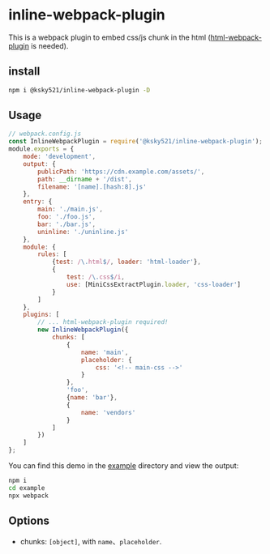 # inline-webpack-plugin

This is a webpack plugin to embed css/js chunk in the html ([html-webpack-plugin](https://github.com/jantimon/html-webpack-plugin) is needed).

## install

```bash
npm i @ksky521/inline-webpack-plugin -D
```

## Usage

```js
// webpack.config.js
const InlineWebpackPlugin = require('@ksky521/inline-webpack-plugin');
module.exports = {
    mode: 'development',
    output: {
        publicPath: 'https://cdn.example.com/assets/',
        path: __dirname + '/dist',
        filename: '[name].[hash:8].js'
    },
    entry: {
        main: './main.js',
        foo: './foo.js',
        bar: './bar.js',
        uninline: './uninline.js'
    },
    module: {
        rules: [
            {test: /\.html$/, loader: 'html-loader'},
            {
                test: /\.css$/i,
                use: [MiniCssExtractPlugin.loader, 'css-loader']
            }
        ]
    },
    plugins: [
        // ... html-webpack-plugin required!
        new InlineWebpackPlugin({
            chunks: [
                {
                    name: 'main',
                    placeholder: {
                        css: '<!-- main-css -->'
                    }
                },
                'foo',
                {name: 'bar'},
                {
                    name: 'vendors'
                }
            ]
        })
    ]
};
```

You can find this demo in the [example](https://github.com/ksky521/inline-webpack-plugin/tree/master/example) directory and view the output:

```bash
npm i
cd example
npx webpack
```

## Options

-   chunks: `[object]`, with `name`、`placeholder`.

